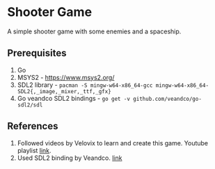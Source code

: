 # Shooter Game

A simple shooter game with some enemies and a spaceship.

## Prerequisites
1. Go
2. MSYS2 - https://www.msys2.org/
3. SDL2 library - `pacman -S mingw-w64-x86_64-gcc mingw-w64-x86_64-SDL2{,_image,_mixer,_ttf,_gfx}`
4. Go veandco SDL2 bindings - `go get -v github.com/veandco/go-sdl2/sdl`




## References
1. Followed videos by Velovix to learn and create this game. Youtube playlist [link](https://www.youtube.com/playlist?list=PLOXvU5Ov-cqpjd1_OnczdizY0I64OfH-T).
2. Used SDL2 binding by Veandco. [link](https://github.com/veandco/go-sdl2)